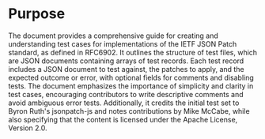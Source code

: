 # Purpose
The document provides a comprehensive guide for creating and understanding test cases for implementations of the IETF JSON Patch standard, as defined in RFC6902. It outlines the structure of test files, which are JSON documents containing arrays of test records. Each test record includes a JSON document to test against, the patches to apply, and the expected outcome or error, with optional fields for comments and disabling tests. The document emphasizes the importance of simplicity and clarity in test cases, encouraging contributors to write descriptive comments and avoid ambiguous error tests. Additionally, it credits the initial test set to Byron Ruth's jsonpatch-js and notes contributions by Mike McCabe, while also specifying that the content is licensed under the Apache License, Version 2.0.
